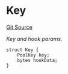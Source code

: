 # Key
[Git Source](https://github.com/z0r0z/v4-router/blob/c527d235b3c39fc8a223c2459527adade0c283d0/src/V4SwapRouter.sol)

*Key and hook params.*


```solidity
struct Key {
    PoolKey key;
    bytes hookData;
}
```

